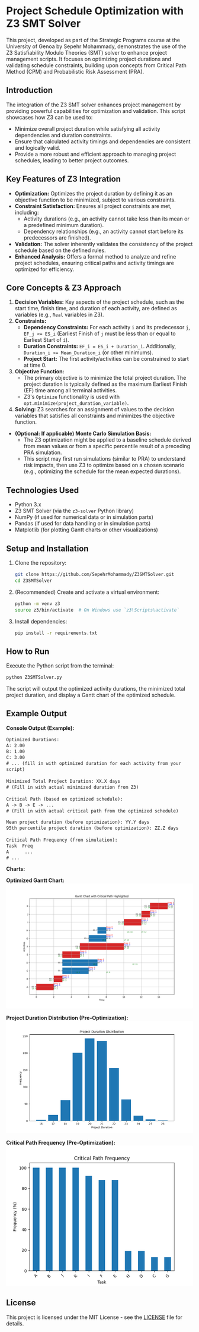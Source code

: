 # Project Schedule Optimization with Z3 SMT Solver

This project, developed as part of the Strategic Programs course at the University of Genoa by Sepehr Mohammady, demonstrates the use of the Z3 Satisfiability Modulo Theories (SMT) solver to enhance project management scripts. It focuses on optimizing project durations and validating schedule constraints, building upon concepts from Critical Path Method (CPM) and Probabilistic Risk Assessment (PRA).

## Introduction

The integration of the Z3 SMT solver enhances project management by providing powerful capabilities for optimization and validation. This script showcases how Z3 can be used to:
*   Minimize overall project duration while satisfying all activity dependencies and duration constraints.
*   Ensure that calculated activity timings and dependencies are consistent and logically valid.
*   Provide a more robust and efficient approach to managing project schedules, leading to better project outcomes.

## Key Features of Z3 Integration

*   **Optimization:** Optimizes the project duration by defining it as an objective function to be minimized, subject to various constraints.
*   **Constraint Satisfaction:** Ensures all project constraints are met, including:
    *   Activity durations (e.g., an activity cannot take less than its mean or a predefined minimum duration).
    *   Dependency relationships (e.g., an activity cannot start before its predecessors are finished).
*   **Validation:** The solver inherently validates the consistency of the project schedule based on the defined rules.
*   **Enhanced Analysis:** Offers a formal method to analyze and refine project schedules, ensuring critical paths and activity timings are optimized for efficiency.

## Core Concepts & Z3 Approach

1.  **Decision Variables:** Key aspects of the project schedule, such as the start time, finish time, and duration of each activity, are defined as variables (e.g., `Real` variables in Z3).
2.  **Constraints:**
    *   **Dependency Constraints:** For each activity `i` and its predecessor `j`, `EF_j <= ES_i` (Earliest Finish of `j` must be less than or equal to Earliest Start of `i`).
    *   **Duration Constraints:** `EF_i = ES_i + Duration_i`. Additionally, `Duration_i >= Mean_Duration_i` (or other minimums).
    *   **Project Start:** The first activity/activities can be constrained to start at time 0.
3.  **Objective Function:**
    *   The primary objective is to minimize the total project duration. The project duration is typically defined as the maximum Earliest Finish (EF) time among all terminal activities.
    *   Z3's `Optimize` functionality is used with `opt.minimize(project_duration_variable)`.
4.  **Solving:** Z3 searches for an assignment of values to the decision variables that satisfies all constraints and minimizes the objective function.

*   **(Optional: If applicable) Monte Carlo Simulation Basis:**
    *   The Z3 optimization might be applied to a baseline schedule derived from mean values or from a specific percentile result of a preceding PRA simulation.
    *   This script may first run simulations (similar to PRA) to understand risk impacts, then use Z3 to optimize based on a chosen scenario (e.g., optimizing the schedule for the mean expected durations).

## Technologies Used

*   Python 3.x
*   Z3 SMT Solver (via the `z3-solver` Python library)
*   NumPy (if used for numerical data or in simulation parts)
*   Pandas (if used for data handling or in simulation parts)
*   Matplotlib (for plotting Gantt charts or other visualizations)

## Setup and Installation

1.  Clone the repository:
    ```bash
    git clone https://github.com/SepehrMohammady/Z3SMTSolver.git
    cd Z3SMTSolver
    ```
2.  (Recommended) Create and activate a virtual environment:
    ```bash
    python -m venv z3
    source z3/bin/activate  # On Windows use `z3\Scripts\activate`
    ```
3.  Install dependencies:
    ```bash
    pip install -r requirements.txt
    ```

## How to Run

Execute the Python script from the terminal:
```bash
python Z3SMTSolver.py
```
The script will output the optimized activity durations, the minimized total project duration, and display a Gantt chart of the optimized schedule.

## Example Output

**Console Output (Example):**
```
Optimized Durations:
A: 2.00
B: 1.00
C: 3.00
# ... (fill in with optimized duration for each activity from your script)

Minimized Total Project Duration: XX.X days 
# (Fill in with actual minimized duration from Z3)

Critical Path (based on optimized schedule):
A -> B -> E -> ... 
# (Fill in with actual critical path from the optimized schedule)
```

```
Mean project duration (before optimization): YY.Y days
95th percentile project duration (before optimization): ZZ.Z days

Critical Path Frequency (from simulation):
Task  Freq
A      ...
# ...
```

**Charts:**

**Optimized Gantt Chart:**
![Gantt chart showing the optimized project schedule with critical path highlighted](z3-gantt-chart.png)

**Project Duration Distribution (Pre-Optimization):**
![Histogram of project durations before Z3 optimization](z3-duration-distribution.png)

**Critical Path Frequency (Pre-Optimization):**
![Bar chart of critical path frequencies before Z3 optimization](z3-critical-path-frequency.png)


## License

This project is licensed under the MIT License - see the [LICENSE](LICENSE) file for details.
